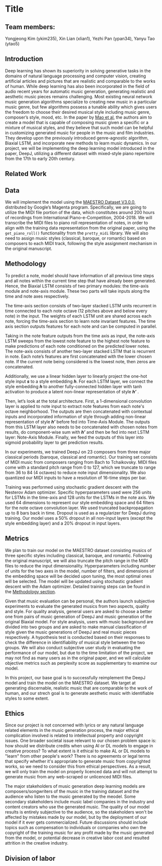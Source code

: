 # Title

## Team members:
Yongjeong Kim (ykim235), Xin Lian (xlian1), Yezhi Pan (ypan34), Yanyu Tao (ytao5)

## Introduction

Deep learning has shown its superiority in solving generative tasks in the domains of natural language processing and computer vision, creating artificial articles and pictures that are realistic and comparable to the works of human. While deep learning has also been incorporated in the field of audio recent years for automatic music generation, generating realistic and aesthetic music pieces remains challenging. Most existing neural network music generation algorithms specialize to creating new music in a particular music genre, but few algorithms possess a tunable ability which gives users the freedom to choose their desired musical style including music genre, composer’s style, mood, etc. In the paper by [Mao et al](https://arxiv.org/abs/1801.00887), the authors aim to create a model that is capable of composing music given a specific or a mixture of musical styles, and they believe that such model can be helpful in customizing generated music for people in the music and film industries. They develop upon the previously introduced genre-agnostic algorithm, Biaxial LSTM, and incorporate new methods to learn music dynamics. In our project, we will be implementing the deep learning model introduced in the paper, DeepJ, utilizing a different dataset with mixed-style piano repertoire from the 17th to early 20th century.  

## Related Work

## Data
We will implement the model using the [MAESTRO Dataset V3.0.0](https://magenta.tensorflow.org/datasets/maestro#download), distributed by Google’s Magenta program. Specifically, we are going to utilize the MIDI file portion of the data, which constitutes around 200 hours of recordings from International Piano-e-Competition, 2004-2018. We will transcribe the MIDI files to piano roll representation of notes, in order to align with the training data representation from the original paper, using the `get_piano_roll()` functionality from the `pretty_midi` library. We will also need to assign music styles (classical, baroque, or romantic) based on composers to each MIDI track, following the style assignment mechanism in the original manuscript.


## Methodology
To predict a note, model should have information of all previous time steps and all notes within the current time step that have already been generated. Hence, the Biaxial LSTM consists of two primary modules: the time-axis module and note-axis module. These two parts will take inputs along the time and note axes respectively.

The time-axis section consists of two-layer stacked LSTM units recurrent in time connected to each note octave (12 pitches above and below every note) in the input. The weights of each LSTM unit are shared across each note, forcing the time-axis section to learn note invariant features. The time axis section outputs features for each note and can be computed in parallel.

Taking in the note feature outputs from the time axis as input, the note-axis LSTM sweeps from the lowest note feature to the highest note feature to make predictions of each note conditioned on the predicted lower notes. The note-axis consists of another two-layer stacked LSTM that is recurrent in note. Each note’s features are first concatenated with the
lower chosen note. If the current note being considered is the lowest note, then zeros are concatenated.

Additionally, we use a linear hidden layer to linearly project the one-hot style input ***s*** to a style embedding ***h***. For each LSTM layer, we connect the style embedding ***h*** to another fully-connected hidden layer with tanh activation to produce a latent non-linear representation of style ***h’*** .

Then, let’s look at the total architecture. First, a 1-dimensional convolution layer is applied to note input to extract note features from each note's octave neighborhood. The outputs are then concatenated with contextual inputs and incorporated information of style through adding non-linear representation of style ***h’*** before fed into Time-Axis Module. The outputs from this LSTM layer also needs to be concatenated with chosen notes from results, do component-wise sum with ***h’*** and then be fed into next LSTM layer: Note-Axis Module. Finally, we feed the outputs of this layer into sigmoid probability layer to get prediction results.

In our experiments, we trained DeepJ on 23 composers from three major classical periods (baroque, classical and romantic). Our training set consists of MIDI music from composers ranging from Bach to Tchaikovsky. MIDI files come with a standard pitch range from 0 to 127, which we truncate to range from 36 to 84 (4 octaves) to reduce note input dimensionality. We also quantized our MIDI inputs to have a resolution of 16-time steps per bar.

Training was performed using stochastic gradient descent with the Nesterov Adam optimizer. Specific hyperparameters used were 256 units for LSTMs in the time-axis and 128 units for the LSTMs in the note axis. We used 64 dimensions to represent our style embedding space and 64 filters for the note octave convolution layer. We used truncated backpropagation up to 8 bars back in time. Dropout is used as a regularizer for DeepJ during training. Our model uses a 50% dropout in all non-input layers (except the style embedding layer) and a 20% dropout in input layers.


## Metrics

We plan to train our model on the MAESTRO dataset consisting musics of three specific styles including classical, baroque, and romantic. Following the original manuscript, we will also truncate the pitch range in the MIDI files to reduce the input dimensionality. Hyperparameters including number of units for the two axes in the model, number of filters, and dimensions of the embedding space will be decided upon tuning, the most optimal ones will be selected. The model will be updated using stochastic gradient descent with the Adam optimizer. Detailed training steps can be found in the [Methodology section](#methodology). 

Given that music evaluation can be personal, the authors launch subjective experiments to evaluate the generated musics from two aspects, quality and style. For quality analysis, general users are asked to choose a better one from pairs of music generation of DeepJ and music generation of the original Biaxial model. For style analysis, users with music background are divided into two groups and are asked to make manual classification of style given the music generations of DeepJ and real music pieces respectively. A hypothesis test is conducted based on their responses to check the difference in identifiability of musical style between the two groups. We will also conduct subjective user study in evaluating the performance of our model, but due to the time limitation of the project, we may not find as many users as in the original paper, and we will calculate objective metrics such as perplexity score as supplementary to examine our model. 

In this project, our base goal is to successfully reimplement the DeepJ model and train the model on the MAESTRO dataset. We target at generating discernable, realistic music that are comparable to the work of human, and our strech goal is to generate aesthetic music with identifiable styles to some extent. 

## Ethics
Since our project is not concerned with lyrics or any natural language related elements in the music generation process, the major ethical complication involved is related to intellectual property and copyright issues. One broader societal issue relevant to our chosen problem space is: how should we distribute credits when using AI or DL models to engage in creative process? To what extent is it ethical to make AL or DL models to "learn" from other people's work? There is no agreements or legal terms that specify whether it's appropriate to generate music from copyrighted works, so we need to consider this from ethical perspectives. As a result, we will only train the model on properly licenced data and will not attempt to generate music from any web-scraped or unlicenced MIDI files.

The major stakeholders of music generation deep learning models are composers/songwriters of the music in the training dataset and the audience who listen to the music generated by the meodel. Some secondary stakeholders include music label companies in the industry and content creators who use the generated music. The quality of our model results is entirely subjective to the audience, so the stakeholders won't be affected by mistakes made by our model, but by the deployment of our model if it ever gets commercialized. Future discussions should include topics such as compensation to individuals or companies who own the copyright of the training music for any profit made by the music generated from the model, or potential decrease in creative labor cost and resulted attrition in the creative industry.


## Division of labor


